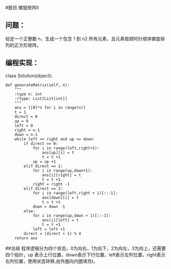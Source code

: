 #题目
螺旋矩阵II
## 问题： 
给定一个正整数 n，生成一个包含 1 到 n2 所有元素，且元素按顺时针顺序螺旋排列的正方形矩阵。
## 编程实现：
class Solution(object):

    def generateMatrix(self, n):
        """
        :type n: int
        :rtype: List[List[int]]
        """
        ans = [[0]*n for i in range(n)]
        t = 1
        direct = 0
        up = 0
        left = 0
        right = n-1
        down = n-1
        while left <= right and up <= down:
            if direct == 0:
                for i in range(left,right+1):
                    ans[up][i] = t
                    t = t +1
                up = up +1
            elif direct == 1:
                for i in range(up,down+1):
                    ans[i][right] = t
                    t = t +1
                right = right -1
            elif direct == 2:
                for i in range(left,right + 1)[::-1]:
                    ans[down][i] = t
                    t = t +1
                down = down -1
            else:
                for i in range(up,down + 1)[::-1]:
                    ans[i][left] = t
                    t = t +1
                left = left +1
            direct = (direct + 1) % 4
        return ans
##总结
程序逻辑分为四个状态，0为向右，1为向下，2为向左，3为向上，还需要四个指针，up 表示上行位置，down表示下行位置，left表示左列位置，right表示右列位置，使用状态转移,由外圈向内圈填充t。